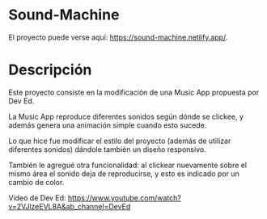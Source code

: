 # Sound-Machine

El proyecto puede verse aquí: https://sound-machine.netlify.app/.

# Descripción

Este proyecto consiste en la modificación de una Music App propuesta por Dev Ed.

La Music App reproduce diferentes sonidos según dónde se clickee, y además genera una animación simple cuando esto sucede.

Lo que hice fue modificar el estilo del proyecto (además de utilizar diferentes sonidos) dándole también un diseño responsivo.

También le agregué otra funcionalidad: al clickear nuevamente sobre el mismo área el sonido deja de reproducirse, y esto es indicado por un cambio de color.

Video de Dev Ed: https://www.youtube.com/watch?v=2VJlzeEVL8A&ab_channel=DevEd

